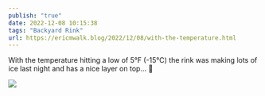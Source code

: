 ```yaml
---
publish: "true"
date: 2022-12-08 10:15:38
tags: "Backyard Rink"
url: https://ericmwalk.blog/2022/12/08/with-the-temperature.html
---
```


With the temperature hitting a low of 5°F (-15°C) the rink was making lots of ice last night and has a nice layer on top… 🧊

![](https://ericmwalk.blog/uploads/2022/d4ae2dd64e.jpg)